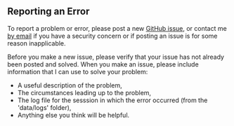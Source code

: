 ## Reporting an Error
To report a problem or error, please post a new [GitHub issue](https://github.com/SerrpentDagger/graphing-calculator-sd/issues),
or contact me [by email](mailto:serpentdagger.contact@gmail.com) if you have a security concern or if posting an issue is for some reason inapplicable.

Before you make a new issue, please verify that your issue has not already been posted and solved. When you make an issue, please include information that I can use to
solve your problem:
- A useful description of the problem,
- The circumstances leading up to the problem,
- The log file for the sesssion in which the error occurred (from the 'data/logs' folder),
- Anything else you think will be helpful.
